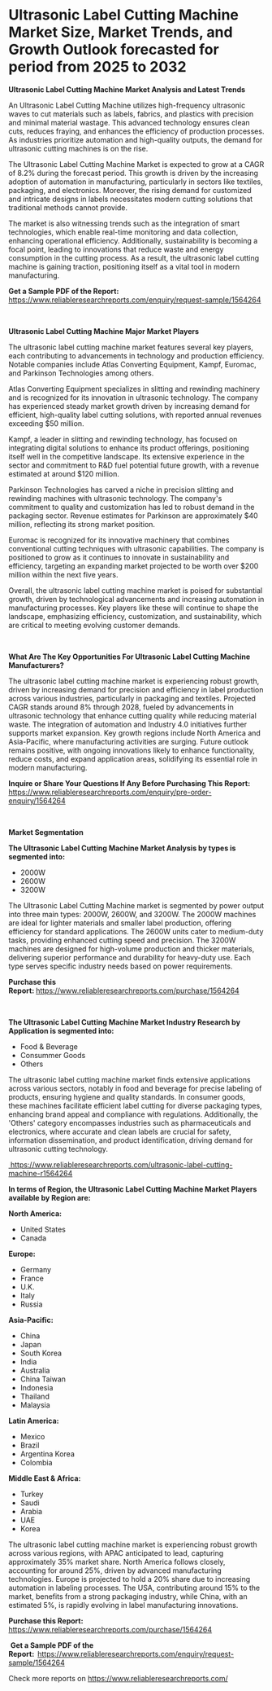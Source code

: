 <p><h1>Ultrasonic Label Cutting Machine Market Size, Market Trends, and Growth Outlook forecasted for period from 2025 to 2032</h1></p><p><strong>Ultrasonic Label Cutting Machine Market Analysis and Latest Trends</strong></p>
<p><p>An Ultrasonic Label Cutting Machine utilizes high-frequency ultrasonic waves to cut materials such as labels, fabrics, and plastics with precision and minimal material wastage. This advanced technology ensures clean cuts, reduces fraying, and enhances the efficiency of production processes. As industries prioritize automation and high-quality outputs, the demand for ultrasonic cutting machines is on the rise.</p><p>The Ultrasonic Label Cutting Machine Market is expected to grow at a CAGR of 8.2% during the forecast period. This growth is driven by the increasing adoption of automation in manufacturing, particularly in sectors like textiles, packaging, and electronics. Moreover, the rising demand for customized and intricate designs in labels necessitates modern cutting solutions that traditional methods cannot provide. </p><p>The market is also witnessing trends such as the integration of smart technologies, which enable real-time monitoring and data collection, enhancing operational efficiency. Additionally, sustainability is becoming a focal point, leading to innovations that reduce waste and energy consumption in the cutting process. As a result, the ultrasonic label cutting machine is gaining traction, positioning itself as a vital tool in modern manufacturing.</p></p>
<p><strong>Get a Sample PDF of the Report:&nbsp;</strong> <a href="https://www.reliableresearchreports.com/enquiry/request-sample/1564264?utm_campaign=2294&utm_medium=2&utm_source=Github&utm_content=ia&utm_term=16022025&utm_id=ultrasonic-label-cutting-machine">https://www.reliableresearchreports.com/enquiry/request-sample/1564264</a></p>
<p>&nbsp;</p>
<p><strong>Ultrasonic Label Cutting Machine Major Market Players</strong></p>
<p><p>The ultrasonic label cutting machine market features several key players, each contributing to advancements in technology and production efficiency. Notable companies include Atlas Converting Equipment, Kampf, Euromac, and Parkinson Technologies among others.</p><p>Atlas Converting Equipment specializes in slitting and rewinding machinery and is recognized for its innovation in ultrasonic technology. The company has experienced steady market growth driven by increasing demand for efficient, high-quality label cutting solutions, with reported annual revenues exceeding $50 million.</p><p>Kampf, a leader in slitting and rewinding technology, has focused on integrating digital solutions to enhance its product offerings, positioning itself well in the competitive landscape. Its extensive experience in the sector and commitment to R&D fuel potential future growth, with a revenue estimated at around $120 million. </p><p>Parkinson Technologies has carved a niche in precision slitting and rewinding machines with ultrasonic technology. The company's commitment to quality and customization has led to robust demand in the packaging sector. Revenue estimates for Parkinson are approximately $40 million, reflecting its strong market position.</p><p>Euromac is recognized for its innovative machinery that combines conventional cutting techniques with ultrasonic capabilities. The company is positioned to grow as it continues to innovate in sustainability and efficiency, targeting an expanding market projected to be worth over $200 million within the next five years.</p><p>Overall, the ultrasonic label cutting machine market is poised for substantial growth, driven by technological advancements and increasing automation in manufacturing processes. Key players like these will continue to shape the landscape, emphasizing efficiency, customization, and sustainability, which are critical to meeting evolving customer demands.</p></p>
<p>&nbsp;</p>
<p><strong>What Are The Key Opportunities For Ultrasonic Label Cutting Machine Manufacturers?</strong></p>
<p><p>The ultrasonic label cutting machine market is experiencing robust growth, driven by increasing demand for precision and efficiency in label production across various industries, particularly in packaging and textiles. Projected CAGR stands around 8% through 2028, fueled by advancements in ultrasonic technology that enhance cutting quality while reducing material waste. The integration of automation and Industry 4.0 initiatives further supports market expansion. Key growth regions include North America and Asia-Pacific, where manufacturing activities are surging. Future outlook remains positive, with ongoing innovations likely to enhance functionality, reduce costs, and expand application areas, solidifying its essential role in modern manufacturing.</p></p>
<p><strong>Inquire or Share Your Questions If Any Before Purchasing This Report:</strong> <a href="https://www.reliableresearchreports.com/enquiry/pre-order-enquiry/1564264?utm_campaign=2294&utm_medium=2&utm_source=Github&utm_content=ia&utm_term=16022025&utm_id=ultrasonic-label-cutting-machine">https://www.reliableresearchreports.com/enquiry/pre-order-enquiry/1564264</a></p>
<p>&nbsp;</p>
<p><strong>Market Segmentation</strong></p>
<p><strong>The Ultrasonic Label Cutting Machine Market Analysis by types is segmented into:</strong></p>
<p><ul><li>2000W</li><li>2600W</li><li>3200W</li></ul></p>
<p><p>The Ultrasonic Label Cutting Machine market is segmented by power output into three main types: 2000W, 2600W, and 3200W. The 2000W machines are ideal for lighter materials and smaller label production, offering efficiency for standard applications. The 2600W units cater to medium-duty tasks, providing enhanced cutting speed and precision. The 3200W machines are designed for high-volume production and thicker materials, delivering superior performance and durability for heavy-duty use. Each type serves specific industry needs based on power requirements.</p></p>
<p><strong>Purchase this Report:&nbsp;</strong><a href="https://www.reliableresearchreports.com/purchase/1564264?utm_campaign=2294&utm_medium=2&utm_source=Github&utm_content=ia&utm_term=16022025&utm_id=ultrasonic-label-cutting-machine">https://www.reliableresearchreports.com/purchase/1564264</a></p>
<p>&nbsp;</p>
<p><strong>The Ultrasonic Label Cutting Machine Market Industry Research by Application is segmented into:</strong></p>
<p><ul><li>Food & Beverage</li><li>Consummer Goods</li><li>Others</li></ul></p>
<p><p>The ultrasonic label cutting machine market finds extensive applications across various sectors, notably in food and beverage for precise labeling of products, ensuring hygiene and quality standards. In consumer goods, these machines facilitate efficient label cutting for diverse packaging types, enhancing brand appeal and compliance with regulations. Additionally, the 'Others' category encompasses industries such as pharmaceuticals and electronics, where accurate and clean labels are crucial for safety, information dissemination, and product identification, driving demand for ultrasonic cutting technology.</p></p>
<p><a href="https://www.reliableresearchreports.com/ultrasonic-label-cutting-machine-r1564264?utm_campaign=2294&utm_medium=2&utm_source=Github&utm_content=ia&utm_term=16022025&utm_id=ultrasonic-label-cutting-machine">&nbsp;https://www.reliableresearchreports.com/ultrasonic-label-cutting-machine-r1564264</a></p>
<p><strong>In terms of Region, the Ultrasonic Label Cutting Machine Market Players available by Region are:</strong></p>
<p>
    <p> <strong> North America: </strong>
        <ul>
            <li>United States</li>
            <li>Canada</li>
        </ul>
        </p> 
    <p> <strong> Europe: </strong>
        <ul>
            <li>Germany</li>
            <li>France</li>
            <li>U.K.</li>
            <li>Italy</li>
            <li>Russia</li>
        </ul>
        </p> 
    <p> <strong> Asia-Pacific: </strong>
        <ul>
            <li>China</li>
            <li>Japan</li>
            <li>South Korea</li>
            <li>India</li>
            <li>Australia</li>
            <li>China Taiwan</li>
            <li>Indonesia</li>
            <li>Thailand</li>
            <li>Malaysia</li>
        </ul>
        </p> 
    <p> <strong> Latin America: </strong>
        <ul>
            <li>Mexico</li>
            <li>Brazil</li>
            <li>Argentina Korea</li>
            <li>Colombia</li>
        </ul>
        </p> 
    <p> <strong> Middle East & Africa: </strong>
        <ul>
            <li>Turkey</li>
            <li>Saudi</li>
            <li>Arabia</li>
            <li>UAE</li>
            <li>Korea</li>
        </ul>
    </p>
    </p>
<p><p>The ultrasonic label cutting machine market is experiencing robust growth across various regions, with APAC anticipated to lead, capturing approximately 35% market share. North America follows closely, accounting for around 25%, driven by advanced manufacturing technologies. Europe is projected to hold a 20% share due to increasing automation in labeling processes. The USA, contributing around 15% to the market, benefits from a strong packaging industry, while China, with an estimated 5%, is rapidly evolving in label manufacturing innovations.</p></p>
<p><strong>Purchase this Report: </strong><a href="https://www.reliableresearchreports.com/purchase/1564264?utm_campaign=2294&utm_medium=2&utm_source=Github&utm_content=ia&utm_term=16022025&utm_id=ultrasonic-label-cutting-machine">https://www.reliableresearchreports.com/purchase/1564264</a></p>
<p>&nbsp;<strong>Get a Sample PDF of the Report:&nbsp;&nbsp;</strong><a href="https://www.reliableresearchreports.com/enquiry/request-sample/1564264?utm_campaign=2294&utm_medium=2&utm_source=Github&utm_content=ia&utm_term=16022025&utm_id=ultrasonic-label-cutting-machine">https://www.reliableresearchreports.com/enquiry/request-sample/1564264</a></p>
<p><strong></strong></p>
<p>Check more reports on <a href="https://www.reliableresearchreports.com/?utm_campaign=2294&utm_medium=2&utm_source=Github&utm_content=ia&utm_term=16022025&utm_id=ultrasonic-label-cutting-machine">https://www.reliableresearchreports.com/</a></p>